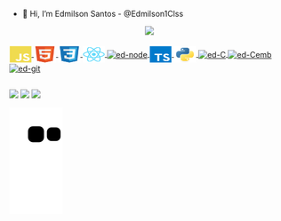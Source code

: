 - 👋 Hi, I’m Edmilson Santos - @Edmilson1Clss

<div align="center">
  <a href="https://github.com/Edmilson1Clss>
  <img height="180em" src="https://github-readme-stats.vercel.app/api?username=rEdmilson1Clss&show_icons=true&theme=dracula&include_all_commits=true&count_private=true"/>
  <img height="180em" src="https://github-readme-stats.vercel.app/api/top-langs/?username=Edmilson1Clss&layout=compact&langs_count=7&theme=dracula"/>
</div>

<div style="display: inline_block"><br>
  <img align="center" alt="ed-Js" height="30" width="40" src="https://raw.githubusercontent.com/devicons/devicon/master/icons/javascript/javascript-plain.svg">
  <img align="center" alt="ed-HTML" height="30" width="40" src="https://raw.githubusercontent.com/devicons/devicon/master/icons/html5/html5-original.svg">
  <img align="center" alt="ed-CSS" height="30" width="40" src="https://raw.githubusercontent.com/devicons/devicon/master/icons/css3/css3-original.svg">
  <img align="center" alt="ed-React" height="30" width="40" src="https://raw.githubusercontent.com/devicons/devicon/master/icons/react/react-original.svg">
  <img align="center" alt="ed-node" height="30" width="40" src="https://cdn.jsdelivr.net/gh/devicons/devicon/icons/nodejs/nodejs-original.svg"/>
  <img align="center" alt="ed-Ts" height="30" width="40" src="https://raw.githubusercontent.com/devicons/devicon/master/icons/typescript/typescript-plain.svg">
  <img align="center" alt="ed-Python" height="30" width="40" src="https://raw.githubusercontent.com/devicons/devicon/master/icons/python/python-original.svg">
  <img align="center" alt="ed-C" height="30" width="40" src="https://cdn.jsdelivr.net/gh/devicons/devicon/icons/c/c-original.svg" />
  <img align="center" alt="ed-Cemb" height="30" width="40" src="https://cdn.jsdelivr.net/gh/devicons/devicon/icons/embeddedc/embeddedc-original.svg" />
  <img align="center" alt="ed-git" height="30" width="40" src="https://cdn.jsdelivr.net/gh/devicons/devicon/icons/git/git-original.svg"  />
                                                                                                                                 
</div>

  ##
 
<div> 
  <a href="https://www.instagram.com/edmilson.csantos/" target="_blank"><img src="https://img.shields.io/badge/-Instagram-%23E4405F?style=for-the-badge&logo=instagram&logoColor=white" target="_blank"></a>
  <a href = "mailto:edmilsonclss@gmail.com"><img src="https://img.shields.io/badge/-Gmail-%23333?style=for-the-badge&logo=gmail&logoColor=white" target="_blank"></a>
  <a href="https://www.linkedin.com/in/edmilsonclss/" target="_blank"><img src="https://img.shields.io/badge/-LinkedIn-%230077B5?style=for-the-badge&logo=linkedin&logoColor=white" target="_blank"></a> 
 
  ![Snake animation](https://github.com/rafaballerini/rafaballerini/blob/output/github-contribution-grid-snake.svg)
 
</div>
